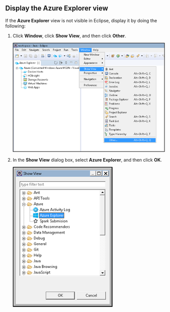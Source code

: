 ## Display the Azure Explorer view

If the **Azure Explorer** view is not visible in Eclipse, display it by doing the following:

1. Click **Window**, click **Show View**, and then click **Other**.

   ![Show View command](./media/azure-toolkit-for-eclipse-show-azure-explorer/show-az-exp-01.png)

2. In the **Show View** dialog box, select **Azure Explorer**, and then click **OK**.

   ![Show View dialog box](./media/azure-toolkit-for-eclipse-show-azure-explorer/show-az-exp-02.png)

